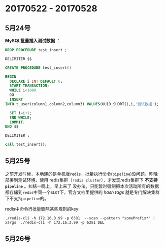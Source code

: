 # 20170522 - 20170528


## 5月24号

**MySQL批量插入测试数据** ：

```SQL
DROP PROCEDURE test_insert ;

DELIMITER $$

CREATE PROCEDURE test_insert()

BEGIN   
  DECLARE i INT DEFAULT 0;   
  START TRANSACTION;  
  WHILE i<1000
  DO   
  INSERT
INTO t_user(column1,column2,column3) VALUES(UUID_SHORT(),i,'测试数据');

  SET i=i+1;   
  END WHILE;   
  COMMIT;
END $$

DELIMITER ;  

call test_insert();
```

## 5月25号

之前开发时候，本地连的是单机版`redis`，批量执行命令(`pipeline`)没问题，昨晚部署到测试环境，使用
redis集群（`redis cluster`），才发现redis集群下 **不支持`pipeline`** 。纠结一晚上，早上来了
没办法，只能暂时强制把本次活动所有的数据都存储到`redis`中同一个`SLOT`下，官方文档里提供的 *hash tags*
就是专门解决集群下不支持`pipeline`的。

redis中命令行批量删除某些规则的key:

```shell
./redis-cli -h 172.16.3.99 -p 6381  --scan --pattern "somePrefix*" | xargs  ./redis-cli -h 172.16.3.99 -p 6381 DEL
```


## 5月26号
